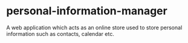 personal-information-manager
============================

A web application which acts as an online store used to store personal information such as contacts, calendar etc.
